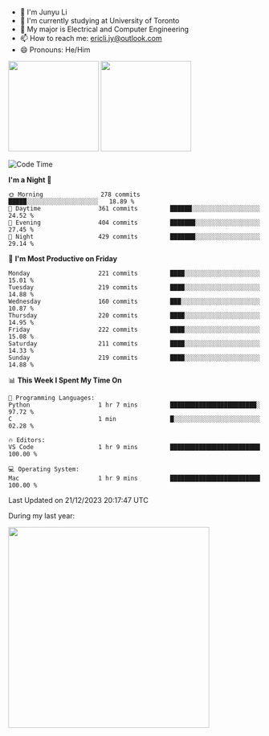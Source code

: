 ### 
- 👨 I'm Junyu Li
- 📖 I'm currently studying at University of Toronto
- 🌱 My major is Electrical and Computer Engineering
- 📫 How to reach me: ericli.jy@outlook.com
- 😄 Pronouns: He/Him

<p align="left">  
  <img height="180em" src="https://github-readme-stats-sigma-five-48.vercel.app/api?username=ericjyli&theme=tokyonight&show_icons=true&count_private=true&include_orgs=true" />
  <img height="180em" src="https://github-readme-stats-sigma-five-48.vercel.app/api/top-langs/?username=ericjyli&theme=tokyonight&count_private=true&include_orgs=true&include_orgs=true&layout=compact" />
</p>

<!--START_SECTION:waka-->
![Code Time](http://img.shields.io/badge/Code%20Time-371%20hrs%2044%20mins-blue)

**I'm a Night 🦉** 

```text
🌞 Morning                278 commits         █████░░░░░░░░░░░░░░░░░░░░   18.89 % 
🌆 Daytime                361 commits         ██████░░░░░░░░░░░░░░░░░░░   24.52 % 
🌃 Evening                404 commits         ███████░░░░░░░░░░░░░░░░░░   27.45 % 
🌙 Night                  429 commits         ███████░░░░░░░░░░░░░░░░░░   29.14 % 
```
📅 **I'm Most Productive on Friday** 

```text
Monday                   221 commits         ████░░░░░░░░░░░░░░░░░░░░░   15.01 % 
Tuesday                  219 commits         ████░░░░░░░░░░░░░░░░░░░░░   14.88 % 
Wednesday                160 commits         ███░░░░░░░░░░░░░░░░░░░░░░   10.87 % 
Thursday                 220 commits         ████░░░░░░░░░░░░░░░░░░░░░   14.95 % 
Friday                   222 commits         ████░░░░░░░░░░░░░░░░░░░░░   15.08 % 
Saturday                 211 commits         ████░░░░░░░░░░░░░░░░░░░░░   14.33 % 
Sunday                   219 commits         ████░░░░░░░░░░░░░░░░░░░░░   14.88 % 
```


📊 **This Week I Spent My Time On** 

```text
💬 Programming Languages: 
Python                   1 hr 7 mins         ████████████████████████░   97.72 % 
C                        1 min               █░░░░░░░░░░░░░░░░░░░░░░░░   02.28 % 

🔥 Editors: 
VS Code                  1 hr 9 mins         █████████████████████████   100.00 % 

💻 Operating System: 
Mac                      1 hr 9 mins         █████████████████████████   100.00 % 
```


 Last Updated on 21/12/2023 20:17:47 UTC
<!--END_SECTION:waka-->

<p> During my last year: </p>
<img height="400em" src="https://github-readme-stats-git-master-ericjyli.vercel.app/api/wakatime?username=ericjyli&layout=compact&theme=tokyonight" />

<!--
Here are some ideas to get you started:

- 🔭 I’m currently working on ...
- 🌱 I’m currently learning ...
- 👯 I’m looking to collaborate on ...
- 🤔 I’m looking for help with ...
- 💬 Ask me about ...
- 📫 How to reach me: ...
- 😄 Pronouns: ...
- ⚡ Fun fact: ...
-->
